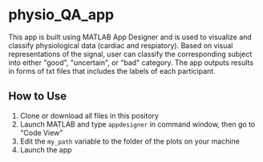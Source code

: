# physio_QA_app
This app is built using MATLAB App Designer and is used to visualize and classify physiological data (cardiac and respiatory). Based on visual representations of the signal, user can classify the corresponding subject into either "good", "uncertain", or "bad" category. The app outputs results in forms of txt files that includes the labels of each participant. 

## How to Use
1. Clone or download all files in this pository
2. Launch MATLAB and type `appdesigner` in command window, then go to "Code View"
3. Edit the `my_path` variable to the folder of the plots on your machine
4. Launch the app
